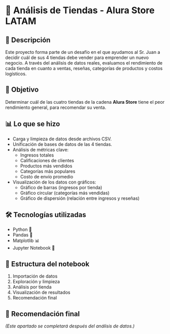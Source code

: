 
# 🏪 Análisis de Tiendas - Alura Store LATAM

## 📌 Descripción
Este proyecto forma parte de un desafío en el que ayudamos al Sr. Juan a decidir cuál de sus 4 tiendas debe vender para emprender un nuevo negocio. A través del análisis de datos reales, evaluamos el rendimiento de cada tienda en cuanto a ventas, reseñas, categorías de productos y costos logísticos.

## 🎯 Objetivo
Determinar cuál de las cuatro tiendas de la cadena **Alura Store** tiene el peor rendimiento general, para recomendar su venta.

## 📊 Lo que se hizo
- Carga y limpieza de datos desde archivos CSV.
- Unificación de bases de datos de las 4 tiendas.
- Análisis de métricas clave:
  - Ingresos totales
  - Calificaciones de clientes
  - Productos más vendidos
  - Categorías más populares
  - Costo de envío promedio
- Visualización de los datos con gráficos:
  - Gráfico de barras (ingresos por tienda)
  - Gráfico circular (categorías más vendidas)
  - Gráfico de dispersión (relación entre ingresos y reseñas)

## 🛠️ Tecnologías utilizadas
- Python 🐍
- Pandas 🐼
- Matplotlib 📊
- Jupyter Notebook 📓

## 📁 Estructura del notebook
1. Importación de datos
2. Exploración y limpieza
3. Análisis por tienda
4. Visualización de resultados
5. Recomendación final

## 📌 Recomendación final
*(Este apartado se completará después del análisis de datos.)*

